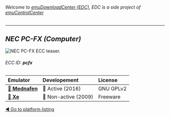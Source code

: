 ###### Welcome to [emuDownloadCenter (EDC)](https://github.com/PhoenixInteractiveNL/emuDownloadCenter/wiki/), EDC is a side project of [emuControlCenter](https://github.com/PhoenixInteractiveNL/emuControlCenter/wiki/)
***
## _NEC PC-FX (Computer)_
![](https://raw.githubusercontent.com/wiki/PhoenixInteractiveNL/emuDownloadCenter/images_platform/ecc_pcfx_teaser.png "NEC PC-FX ECC teaser.")
###### ECC ID: **pcfx**

| Emulator | Developement | License |
|:---------|:-------------|:--------|
| [:file_folder: **Mednafen**](https://github.com/PhoenixInteractiveNL/emuDownloadCenter/wiki/Emulator-mednafen#menu) | :large_blue_circle: Active (2016) | GNU GPLv2 |
| [:file_folder: **Xe**](https://github.com/PhoenixInteractiveNL/emuDownloadCenter/wiki/Emulator-xe#menu) | :red_circle: Non-active (2009) | Freeware |

[:arrow_backward: Go to platform listing](https://github.com/PhoenixInteractiveNL/emuDownloadCenter/wiki/EDC-Platform-List)
